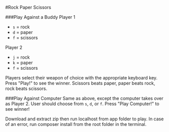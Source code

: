 #Rock Paper Scissors

###Play Against a Buddy
Player 1
  * `s` = rock
  * `d` = paper
  * `f` = scissors

Player 2
  * `j` = rock
  * `k` = paper
  * `f` = scissors

Players select their weapon of choice with the appropriate keyboard key. Press "Play!" to see the winner.
Scissors beats paper, paper beats rock, rock beats scissors.

###Play Against Computer
Same as above, except the computer takes over as Player 2. User should choose from `s`, `d`, or `f`.
Press "Play Computer!" to see winner!


Download and extract zip then run localhost from app folder to play.
In case of an error, run composer install from the root folder in the terminal.
